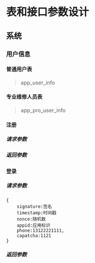 # 表和接口参数设计

## 系统

### 用户信息

#### 普通用户表

> app_user_info



#### 专业维修人员表

> app_pro_user_info

#### 注册

##### 请求参数

##### 返回参数

#### 登录

##### 请求参数

```
{
	signature:签名
	timestamp:时间戳
	nonce:随机数
	appid:应用标识
	phone:13122221111,
	capatcha:1121
}
```



##### 返回参数